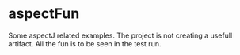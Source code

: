 # aspectFun

Some aspectJ related examples. The project is not creating a usefull artifact.
All the fun is to be seen in the test run.
